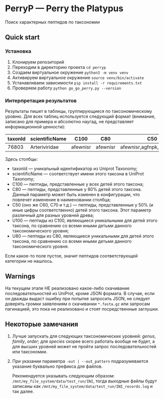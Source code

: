 # PerryP — Perry the Platypus  

Поиск характерных пептидов по таксономии 

## Quick start 
### Установка 

1. Клонируем репозиторий 
2. Переходим в директорию проекта `cd perryp`
3. Создаем виртуальное окружение `python3 -m venv venv`
4. Активируем виртуальное окружение `source venv/bin/activate`
5. Устанавливаем зависимости `pip install -r requirements.txt`
6. Проверяем работу `python go_go_perry.py --version`

### Интерпретация результатов 

Результаты пишет в таблицы, группирующиеся по таксономическому уровню. 
Для всех таблиц используется следующий формат (внимание, записано для примера и абсолютно наугад, 
не представляет информационной ценности): 

| taxonId | scientificName  | C100     | C80       | C50                          | U100     | U80 |
|---------|-----------------|----------|-----------|------------------------------|----------|-----|
| 76803   | Arteriviridae   | afewnisr |  afewnisr |  afewnisr,agfnpk,alnavfycier | afewnisr |     |

Здесь столбцы: 
* taxonId — уникальный идентификатор из Uniprot Taxonomy;
* scientificName — соответствует имени этого таксона в UniProt Taxonomy;
* C100 — пептиды, представленные у всех детей этого таксона;
* C80 — пептиды, представленные у 80% детей этого таксона. Данный параметр может быть изменен в конфигурации, 
  что повлечет изменение в наименовании столбца;
* C50 (оно же C60, C70 и т.д.) — пептиды, представленные у 50% (и иные цифры соответственно) детей этого таксона. 
  Этот параметр различный для разных уровней древа; 
* U100 — пептиды из C100, являющиеся уникальными для детей этого таксона, по сравнению со всеми иными 
  детьми данного таксономического уровня;
* U80 — пептиды из C80, являющиеся уникальными для детей этого таксона, по сравнению со всеми иными детьми
  данного таксономического уровня. 

Если какое-то поле пустое, значит пептидов соответствующей категории не нашлось. 

## Warnings 

На текущем этапе НЕ реализовано какое-либо скачивание последовательностей из UniProt, кроме JSON формата. 
В случае, если он дважды выдаст ошибку при попытке запросить JSON, не следует доверять громки заявлениям о
скачивании `*.fasta.gz` или запросам пагинацией, это пока не реализовано и стоят посредственные заглушки. 

## Некоторые замечания 

1. Лучше запускать для следующих таксономических уровней: *genus*, *family*, *order*; для *species* скорее всего 
   работать вообще не будет, а для высших уровней может не пройти запрос последовательностей или таксономии. 
2. При указании параметра `-out | --out_pattern` подразумевается указание буквально префикса для файлов.
   
   Рекомендуется указывать следующим образом: `/mnt/my_file_system/data/test_run/INI`, тогда выходные файлы будут
   записаны как `/mnt/my_file_system/data/test_run/INI_records.log` и так далее. 
